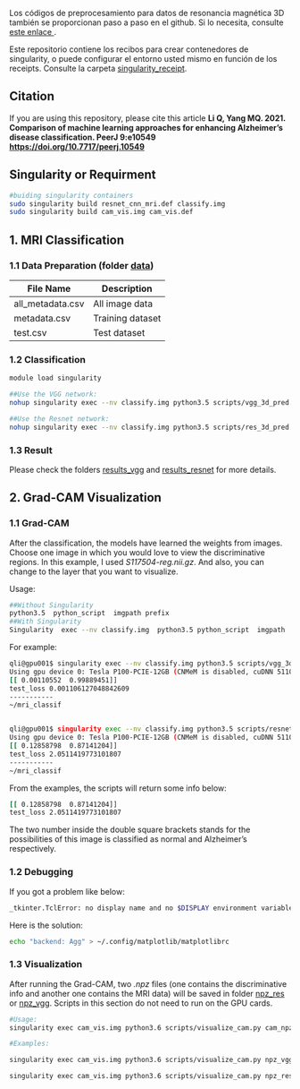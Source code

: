 Los códigos de preprocesamiento para datos de resonancia magnética 3D también se proporcionan paso a paso en el github. Si lo necesita, consulte [este enlace ](https://github.com/liqi814/Structural-Magnetic-Resonance-Imaging-sMRI-Pre-processing-Pipeline).

Este repositorio contiene los recibos para crear contenedores de singularity, o puede configurar el entorno usted mismo en función de los receipts. Consulte la carpeta [singularity_receipt](https://github.com/liqi814/Deep-3D-CNNs-for-MRI-Classification-with-Alzheimer-s-Disease-And-Grad-CAM-Visualization/tree/master/singularity_receipt).

## Citation
If you are using this repository, please cite this article
**Li Q, Yang MQ. 2021. Comparison of machine learning approaches for enhancing Alzheimer’s disease classification. PeerJ 9:e10549 https://doi.org/10.7717/peerj.10549**

## Singularity or Requirment

```bash
#buiding singularity containers
sudo singularity build resnet_cnn_mri.def classify.img
sudo singularity build cam_vis.img cam_vis.def
```
## 1. MRI Classification

### 1.1 Data Preparation (folder [data](https://github.com/liqi814/Deep-3D-CNNs-for-MRI-Classification-with-Alzheimer-s-Disease-And-Grad-CAM-Visualization/tree/master/data))

| File Name | Description |
| ------------- | ------------- |
| all_metadata.csv  | All image data |
| metadata.csv  | Training dataset  |
| test.csv  | Test dataset  |

### 1.2 Classification

```bash
module load singularity

##Use the VGG network:
nohup singularity exec --nv classify.img python3.5 scripts/vgg_3d_pred.py > vgg.out &

##Use the Resnet network:
nohup singularity exec --nv classify.img python3.5 scripts/res_3d_pred.py >resnet.out &
```

### 1.3 Result
 
Please check the folders [results_vgg](https://github.com/liqi814/Deep-3D-CNNs-for-MRI-Classification-with-Alzheimer-s-Disease-And-Grad-CAM-Visualization/tree/master/results_vgg) and [results_resnet](https://github.com/liqi814/Deep-3D-CNNs-for-MRI-Classification-with-Alzheimer-s-Disease-And-Grad-CAM-Visualization/tree/master/results_resnet) for more details.


## 2. Grad-CAM Visualization

### 1.1 Grad-CAM
After the classification, the models have learned the weights from images. Choose one image in which you would love to view the discriminative regions. In this example, I used *S117504-reg.nii.gz*. And also, you can change to the layer that you want to visualize.

Usage:
```bash
##Without Singularity
python3.5  python_script  imgpath prefix
##With Singularity
Singularity  exec --nv classify.img  python3.5 python_script  imgpath  prefix
```

For example:
```bash
qli@gpu001$ singularity exec --nv classify.img python3.5 scripts/vgg_3d_grad_cam.py /home/qli/AlzheimerClassify/5.Resize/S117504-reg.nii.gz S117504
Using gpu device 0: Tesla P100-PCIE-12GB (CNMeM is disabled, cuDNN 5110)
[[ 0.00110552  0.99889451]]
test_loss 0.001106127048842609
-----------
~/mri_classif


qli@gpu001$ singularity exec --nv classify.img python3.5 scripts/resnet_3d_grad_cam.py /home/qli/AlzheimerClassify/5.Resize/S117504-reg.nii.gz S117504
Using gpu device 0: Tesla P100-PCIE-12GB (CNMeM is disabled, cuDNN 5110)
[[ 0.12858798  0.87141204]]
test_loss 2.0511419773101807
-----------
~/mri_classif
```

From the examples, the scripts will return some info below:
```bash
[[ 0.12858798  0.87141204]]
test_loss 2.0511419773101807
```
The two number inside the double square brackets stands for the possibilities of this image is classified as normal and Alzheimer’s respectively.

### 1.2 Debugging

If you got a problem like below:
```bash
_tkinter.TclError: no display name and no $DISPLAY environment variable
```

Here is the solution:
```bash
echo "backend: Agg" > ~/.config/matplotlib/matplotlibrc
```


### 1.3 Visualization
After running the Grad-CAM, two *.npz* files (one contains the discriminative info and another one contains the MRI data) will be saved in folder [npz_res](https://github.com/liqi814/Deep-3D-CNNs-for-MRI-Classification-with-Alzheimer-s-Disease-And-Grad-CAM-Visualization/tree/master/npz_res) or [npz_vgg](https://github.com/liqi814/Deep-3D-CNNs-for-MRI-Classification-with-Alzheimer-s-Disease-And-Grad-CAM-Visualization/tree/master/npz_vgg). Scripts in this section do not need to run on the GPU cards. 

```bash
#Usage:
singularity exec cam_vis.img python3.6 scripts/visualize_cam.py cam_npz/file/path mri_npz/file/path prefix

#Examples:

singularity exec cam_vis.img python3.6 scripts/visualize_cam.py npz_vgg/S117504_cam_conv4c.npz npz_vgg/S117504_mri.npz S117504_vgg

singularity exec cam_vis.img python3.6 scripts/visualize_cam.py npz_res/S117504_cam_voxres9_conv2.npz npz_res/S117504_mri.npz S117504_res
```
